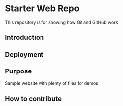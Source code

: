 # Starter Web Repo

This repository is for showing how Git and GitHub work

## Introduction

## Deployment

## Purpose

Sample website with plenty of files for demos

## How to contribute
